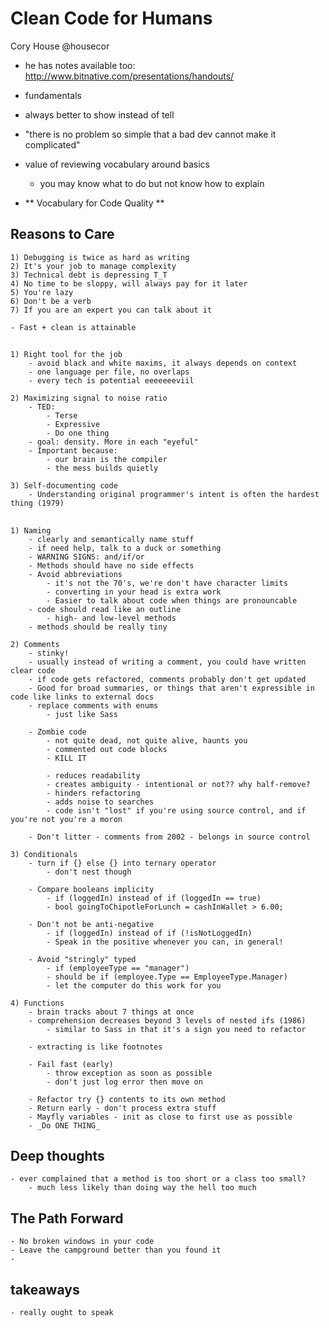 # Clean Code for Humans
Cory House @housecor
- he has notes available too: http://www.bitnative.com/presentations/handouts/

- fundamentals
- always better to show instead of tell
- "there is no problem so simple that a bad dev cannot make it complicated"
- value of reviewing vocabulary around basics
	- you may know what to do but not know how to explain
- ** Vocabulary for Code Quality **

## Reasons to Care
	1) Debugging is twice as hard as writing
	2) It's your job to manage complexity
	3) Technical debt is depressing T_T
	4) No time to be sloppy, will always pay for it later
	5) You're lazy
	6) Don't be a verb
	7) If you are an expert you can talk about it

	- Fast + clean is attainable

## 
	1) Right tool for the job
		- avoid black and white maxims, it always depends on context
		- one language per file, no overlaps
		- every tech is potential eeeeeeeviil

	2) Maximizing signal to noise ratio
		- TED:
			- Terse
			- Expressive
			- Do one thing
		- goal: density. More in each "eyeful"
		- Important because:
			- our brain is the compiler
			- the mess builds quietly

	3) Self-documenting code
		- Understanding original programmer's intent is often the hardest thing (1979)

## 
	1) Naming
		- clearly and semantically name stuff
		- if need help, talk to a duck or something
		- WARNING SIGNS: and/if/or
		- Methods should have no side effects
		- Avoid abbreviations
			- it's not the 70's, we're don't have character limits
			- converting in your head is extra work
			- Easier to talk about code when things are pronouncable
		- code should read like an outline
			- high- and low-level methods
		- methods should be really tiny

	2) Comments
		- stinky!
		- usually instead of writing a comment, you could have written clear code
		- if code gets refactored, comments probably don't get updated
		- Good for broad summaries, or things that aren't expressible in code like links to external docs
		- replace comments with enums
			- just like Sass

		- Zombie code
			- not quite dead, not quite alive, haunts you
			- commented out code blocks
			- KILL IT

			- reduces readability
			- creates ambiguity - intentional or not?? why half-remove?
			- hinders refactoring
			- adds noise to searches
			- code isn't "lost" if you're using source control, and if you're not you're a moron

		- Don't litter - comments from 2002 - belongs in source control

	3) Conditionals
		- turn if {} else {} into ternary operator
			- don't nest though

		- Compare booleans implicity
			- if (loggedIn) instead of if (loggedIn == true)
			- bool goingToChipotleForLunch = cashInWallet > 6.00;

		- Don't not be anti-negative
			- if (loggedIn) instead of if (!isNotLoggedIn)
			- Speak in the positive whenever you can, in general!

		- Avoid "stringly" typed
			- if (employeeType == "manager")
			- should be if (employee.Type == EmployeeType.Manager)
			- let the computer do this work for you

	4) Functions
		- brain tracks about 7 things at once
		- comprehension decreases beyond 3 levels of nested ifs (1986)
			- similar to Sass in that it's a sign you need to refactor

		- extracting is like footnotes

		- Fail fast (early)
			- throw exception as soon as possible
			- don't just log error then move on

		- Refactor try {} contents to its own method
		- Return early - don't process extra stuff
		- Mayfly variables - init as close to first use as possible
		- _Do ONE THING_

## Deep thoughts
	- ever complained that a method is too short or a class too small?
		- much less likely than doing way the hell too much

## The Path Forward
	- No broken windows in your code
	- Leave the campground better than you found it
	- 




## takeaways
	- really ought to speak
